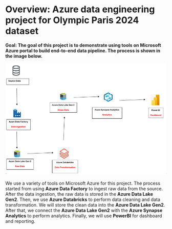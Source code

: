 
# Overview: Azure data engineering project for Olympic Paris 2024 dataset 

**Goal: The goal of this project is to demonstrate using tools on Microsoft Azure portal to build end-to-end data pipeline. The process is shown in the image below.**

![](image/Azure.png)

We use a variety of tools on Microsoft Azure for this project. The process started from using **Azure Data Factory** to ingest raw data from the source. After the data ingestion, the raw data is stored in the **Azure Data Lake Gen2**. Then, we use **Azure Databricks** to perform data cleaning and data transformation. We will store the clean data into the **Azure Data Lake Gen2**. After that, we connect the **Azure Data Lake Gen2** with the **Azure Synapse Analytics** to perform analytics. Finally, we will use **PowerBI** for dashboard and reporting.


